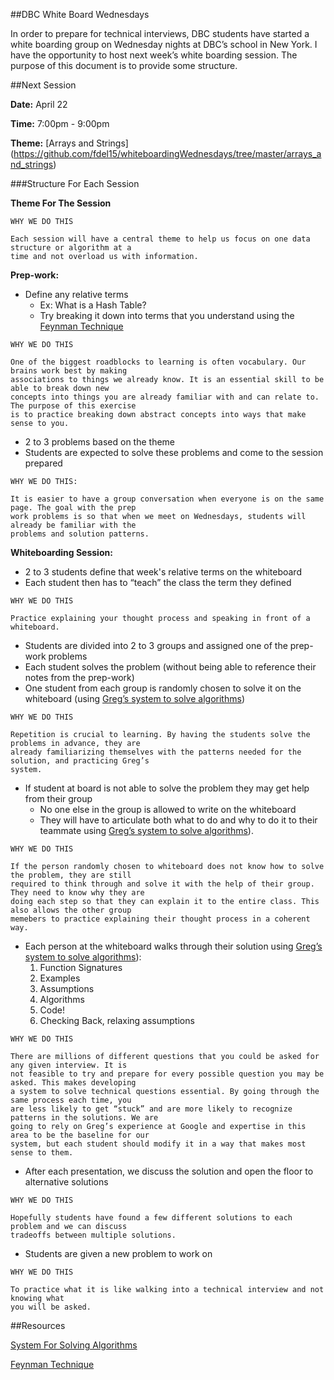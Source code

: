 ##DBC White Board Wednesdays




In order to prepare for technical interviews, DBC students have started a white boarding group on Wednesday nights at DBC’s school in New York. I have the opportunity to host next week’s white boarding session. The purpose of this document is to provide some structure.

##Next Session

**Date:** April 22

**Time:** 7:00pm - 9:00pm

**Theme:** [Arrays and Strings] (https://github.com/fdel15/whiteboardingWednesdays/tree/master/arrays_and_strings)


###Structure For Each Session

**Theme For The Session**

```
WHY WE DO THIS

Each session will have a central theme to help us focus on one data structure or algorithm at a
time and not overload us with information.

```

**Prep-work:** 
  - Define any relative terms
    - Ex: What is a Hash Table? 
    - Try breaking it down into terms that you understand using the [Feynman Technique](https://github.com/fdel15/whiteboardingWednesdays/blob/master/feyman_technique.md)

```
WHY WE DO THIS

One of the biggest roadblocks to learning is often vocabulary. Our brains work best by making
associations to things we already know. It is an essential skill to be able to break down new 
concepts into things you are already familiar with and can relate to. The purpose of this exercise 
is to practice breaking down abstract concepts into ways that make sense to you.

```

* 2 to 3 problems based on the theme
* Students are expected to solve these problems and come to the session prepared

```
WHY WE DO THIS:

It is easier to have a group conversation when everyone is on the same page. The goal with the prep
work problems is so that when we meet on Wednesdays, students will already be familiar with the 
problems and solution patterns.

```

**Whiteboarding Session:**

* 2 to 3 students define that week's relative terms on the whiteboard
* Each student then has to “teach” the class the term they defined

```
WHY WE DO THIS

Practice explaining your thought process and speaking in front of a whiteboard.

```

* Students are divided into 2 to 3 groups and assigned one of the prep-work problems
* Each student solves the problem (without being able to reference their notes from the prep-work)
* One student from each group is randomly chosen to solve it on the whiteboard (using [Greg’s system to solve algorithms](https://github.com/fdel15/whiteboardingWednesdays/blob/master/algorithm_system.md))

```
WHY WE DO THIS

Repetition is crucial to learning. By having the students solve the problems in advance, they are 
already familiarizing themselves with the patterns needed for the solution, and practicing Greg’s 
system.

```

* If student at board is not able to solve the problem they may get help from their group 
	* No one else in the group is allowed to write on the whiteboard
	* They will have to articulate both what to do and why to do it to their teammate using [Greg’s system to solve algorithms](https://github.com/fdel15/whiteboardingWednesdays/blob/master/algorithm_system.md)).

```
WHY WE DO THIS

If the person randomly chosen to whiteboard does not know how to solve the problem, they are still 
required to think through and solve it with the help of their group. They need to know why they are 
doing each step so that they can explain it to the entire class. This also allows the other group 
memebers to practice explaining their thought process in a coherent way.

```

* Each person at the whiteboard walks through their solution using [Greg’s system to solve algorithms](https://github.com/fdel15/whiteboardingWednesdays/blob/master/algorithm_system.md)):
	1. Function Signatures
	2. Examples
	3. Assumptions
	4. Algorithms
	5. Code!
	6. Checking Back, relaxing assumptions

```
WHY WE DO THIS

There are millions of different questions that you could be asked for any given interview. It is 
not feasible to try and prepare for every possible question you may be asked. This makes developing 
a system to solve technical questions essential. By going through the same process each time, you 
are less likely to get “stuck” and are more likely to recognize patterns in the solutions. We are 
going to rely on Greg’s experience at Google and expertise in this area to be the baseline for our 
system, but each student should modify it in a way that makes most sense to them.

```

* After each presentation, we discuss the solution and open the floor to alternative solutions

```
WHY WE DO THIS

Hopefully students have found a few different solutions to each problem and we can discuss 
tradeoffs between multiple solutions.

```

* Students are given a new problem to work on

```
WHY WE DO THIS

To practice what it is like walking into a technical interview and not knowing what 
you will be asked.

```

##Resources

[System For Solving Algorithms](https://github.com/fdel15/whiteboardingWednesdays/blob/master/algorithm_system.md)

[Feynman Technique](https://github.com/fdel15/whiteboardingWednesdays/blob/master/feyman_technique.md)


